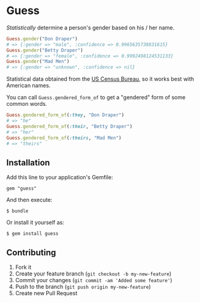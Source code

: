 # Guess

*Statistically* determine a person's gender based on his / her name.

```ruby
Guess.gender("Don Draper")
# => {:gender => "male", :confidence => 0.9965635738831615}
Guess.gender("Betty Draper")
# => {:gender => "female", :confidence => 0.9992498124531133}
Guess.gender("Mad Men")
# => {:gender => "unknown", :confidence => nil}
```

Statistical data obtained from the [US Census Bureau](http://www.census.gov/genealogy/names/names_files.html), so it works best with American names.

You can call `Guess.gendered_form_of` to get a "gendered" form of some common words.

```ruby
Guess.gendered_form_of(:they, "Don Draper")
# => "he"
Guess.gendered_form_of(:their, "Betty Draper")
# => "her"
Guess.gendered_form_of(:theirs, "Mad Men")
# => "theirs"
```

## Installation

Add this line to your application's Gemfile:

    gem "guess"

And then execute:

    $ bundle

Or install it yourself as:

    $ gem install guess

## Contributing

1. Fork it
2. Create your feature branch (`git checkout -b my-new-feature`)
3. Commit your changes (`git commit -am 'Added some feature'`)
4. Push to the branch (`git push origin my-new-feature`)
5. Create new Pull Request
